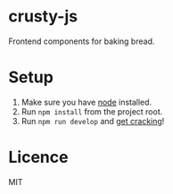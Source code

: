 # crusty-js

Frontend components for baking bread.

# Setup

1. Make sure you have [node](https://nodejs.org/en/download/) installed.
2. Run `npm install` from the project root.
3. Run `npm run develop` and [get cracking](http://localhost:8080)!

# Licence

MIT
